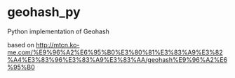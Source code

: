 # geohash_py
Python implementation of Geohash

based on http://mtcn.ko-me.com/%E9%96%A2%E6%95%B0%E3%80%81%E3%83%A9%E3%82%A4%E3%83%96%E3%83%A9%E3%83%AA/geohash%E9%96%A2%E6%95%B0
